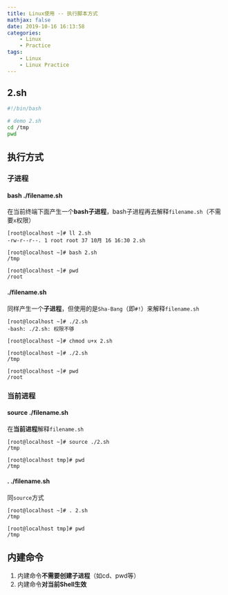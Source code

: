 ```yaml
---
title: Linux使用 -- 执行脚本方式
mathjax: false
date: 2019-10-16 16:13:58
categories:
    - Linux
    - Practice
tags:
    - Linux
    - Linux Practice
---
```


## 2.sh
```bash
#!/bin/bash

# demo 2.sh
cd /tmp
pwd
```

## 执行方式

### 子进程
#### bash ./filename.sh
在当前终端下面产生一个**bash子进程**，bash子进程再去解释`filename.sh`（不需要`x`权限）
```
[root@localhost ~]# ll 2.sh
-rw-r--r--. 1 root root 37 10月 16 16:30 2.sh

[root@localhost ~]# bash 2.sh
/tmp

[root@localhost ~]# pwd
/root
```

<!-- more -->

#### ./filename.sh
同样产生一个**子进程**，但使用的是`Sha-Bang`（即`#!`）来解释`filename.sh`
```
[root@localhost ~]# ./2.sh
-bash: ./2.sh: 权限不够

[root@localhost ~]# chmod u+x 2.sh

[root@localhost ~]# ./2.sh
/tmp

[root@localhost ~]# pwd
/root
```

### 当前进程

#### source ./filename.sh
在**当前进程**解释`filename.sh`
```
[root@localhost ~]# source ./2.sh
/tmp

[root@localhost tmp]# pwd
/tmp
```

#### . ./filename.sh
同`source`方式
```
[root@localhost ~]# . 2.sh
/tmp

[root@localhost tmp]# pwd
/tmp
```

## 内建命令
1. 内建命令**不需要创建子进程**（如cd、pwd等）
2. 内建命令**对当前Shell生效**